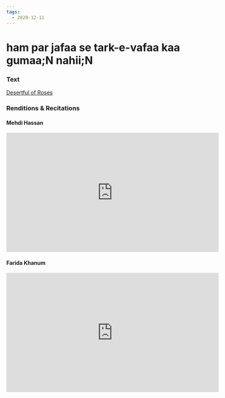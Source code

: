 ```yaml
---
tags:
  - 2020-12-11
---
```

# ham par jafaa se tark-e-vafaa kaa gumaa;N nahii;N

### Text
[Desertful of Roses](http://www.columbia.edu/itc/mealac/pritchett/00ghalib/091/index_091.html)

### Renditions & Recitations

#### Mehdi Hassan

<iframe width="560" height="315" src="https://www.youtube.com/embed/ZD4i1GCjdqc" title="YouTube video player" frameborder="0" allow="accelerometer; autoplay; clipboard-write; encrypted-media; gyroscope; picture-in-picture" allowfullscreen></iframe>

#### Farida Khanum

<iframe width="560" height="315" src="https://www.youtube.com/embed/CjJ4TlbBTwk" title="YouTube video player" frameborder="0" allow="accelerometer; autoplay; clipboard-write; encrypted-media; gyroscope; picture-in-picture" allowfullscreen></iframe>

